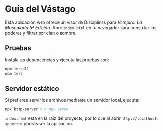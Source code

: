 # Guía del Vástago

Esta aplicación web ofrece un visor de Disciplinas para *Vampiro: La Mascarada 5ª Edición*. Abre `index.html` en tu navegador para consultar los poderes y filtrar por clan o nombre.

## Pruebas

Instala las dependencias y ejecuta las pruebas con:

```bash
npm install
npm test
```

## Servidor estático

Si prefieres servir los archivos mediante un servidor local, ejecuta:

```bash
npx http-server # o npx serve
```

`index.html` está en la raíz del proyecto, por lo que al abrir `http://localhost:<puerto>` podrás ver la aplicación.

